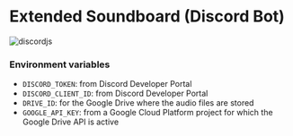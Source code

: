# Extended Soundboard (Discord Bot)
![discordjs](https://img.shields.io/badge/discordjs-v14-blue)

### Environment variables
- `DISCORD_TOKEN`: from Discord Developer Portal
- `DISCORD_CLIENT_ID`: from Discord Developer Portal
- `DRIVE_ID`: for the Google Drive where the audio files are stored
- `GOOGLE_API_KEY`: from a Google Cloud Platform project for which the Google Drive API is active

